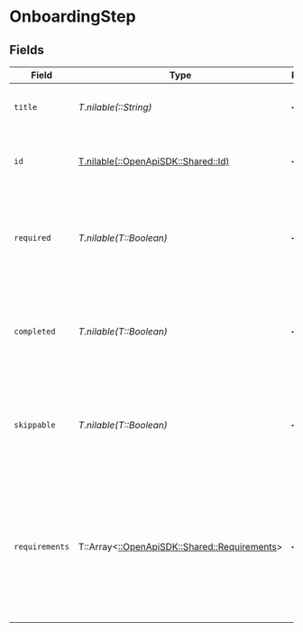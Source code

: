 # OnboardingStep


## Fields

| Field                                                                                                             | Type                                                                                                              | Required                                                                                                          | Description                                                                                                       |
| ----------------------------------------------------------------------------------------------------------------- | ----------------------------------------------------------------------------------------------------------------- | ----------------------------------------------------------------------------------------------------------------- | ----------------------------------------------------------------------------------------------------------------- |
| `title`                                                                                                           | *T.nilable(::String)*                                                                                             | :heavy_minus_sign:                                                                                                | The display name of the onboarding step                                                                           |
| `id`                                                                                                              | [T.nilable(::OpenApiSDK::Shared::Id)](../../models/shared/id.md)                                                  | :heavy_minus_sign:                                                                                                | The string identifier for each onboarding step                                                                    |
| `required`                                                                                                        | *T.nilable(T::Boolean)*                                                                                           | :heavy_minus_sign:                                                                                                | The boolean flag indicating whether the step is required or optional                                              |
| `completed`                                                                                                       | *T.nilable(T::Boolean)*                                                                                           | :heavy_minus_sign:                                                                                                | The boolean flag indicating whether the step is completed or not.                                                 |
| `skippable`                                                                                                       | *T.nilable(T::Boolean)*                                                                                           | :heavy_minus_sign:                                                                                                | The boolean flag indicating whether the step can be skipped or not.                                               |
| `requirements`                                                                                                    | T::Array<[::OpenApiSDK::Shared::Requirements](../../models/shared/requirements.md)>                               | :heavy_minus_sign:                                                                                                | A list of onboarding step that are required to be completed in order to proceed with the current onboarding step. |